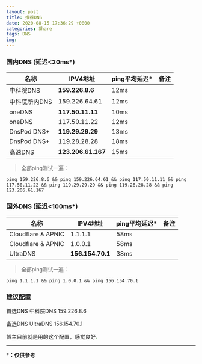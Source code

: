 ```yaml
---
layout: post
title: 推荐DNS
date: 2020-08-15 17:36:29 +0800
categories: Share
tags: DNS
img: 
---
```


### 国内DNS (延迟<20ms*)

| 名称          | IPV4地址           | ping平均延迟* | 备注 |
| ------------- | ------------------ | ------------- | ---- |
| 中科院DNS     | **159.226.8.6**    | 12ms          |      |
| 中科院所内DNS | 159.226.64.61      | 12ms          |      |
| oneDNS        | **117.50.11.11**   | 10ms          |      |
| oneDNS        | 117.50.11.22       | 12ms          |      |
| DnsPod DNS+   | **119.29.29.29**   | 13ms          |      |
| DnsPod DNS+   | 119.28.28.28       | 18ms          |      |
| 高速DNS       | **123.206.61.167** | 15ms          |      |

> 全部ping测试一遍：

```
ping 159.226.8.6 && ping 159.226.64.61 && ping 117.50.11.11 && ping 117.50.11.22 && ping 119.29.29.29 && ping 119.28.28.28 && ping 123.206.61.167
```



### 国外DNS (延迟<100ms*)

| 名称               | IPV4地址         | ping平均延迟* | 备注 |
| ------------------ | ---------------- | ------------- | ---- |
| Cloudflare & APNIC | 1.1.1.1          | 58ms          |      |
| Cloudflare & APNIC | 1.0.0.1          | 58ms          |      |
| UltraDNS           | **156.154.70.1** | 38ms          |      |

> 全部ping测试一遍：

```
ping 1.1.1.1 && ping 1.0.0.1 && ping 156.154.70.1
```



### 建议配置

首选DNS 中科院DNS 159.226.8.6

备选DNS UltraDNS   156.154.70.1

博主目前就是用的这个配置，感觉良好<img src="https://s1.ax1x.com/2020/07/28/aAWDqs.png" style="zoom:25%;" />

<hr/>

***：仅供参考**